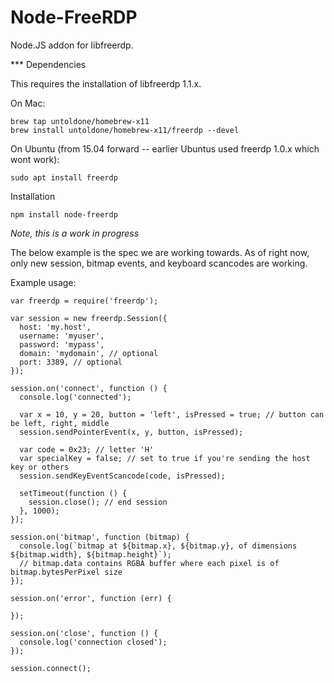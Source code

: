 Node-FreeRDP
============

Node.JS addon for libfreerdp.

*** Dependencies

This requires the installation of libfreerdp 1.1.x.

On Mac:

    brew tap untoldone/homebrew-x11
    brew install untoldone/homebrew-x11/freerdp --devel

On Ubuntu (from 15.04 forward -- earlier Ubuntus used freerdp 1.0.x which wont work):

    sudo apt install freerdp

Installation

    npm install node-freerdp

*Note, this is a work in progress*

The below example is the spec we are working towards. As of right now, only new session, bitmap events, and keyboard scancodes are working.

Example usage:

    var freerdp = require('freerdp');

    var session = new freerdp.Session({
      host: 'my.host',
      username: 'myuser',
      password: 'mypass',
      domain: 'mydomain', // optional
      port: 3389, // optional
    });

    session.on('connect', function () {
      console.log('connected');

      var x = 10, y = 20, button = 'left', isPressed = true; // button can be left, right, middle
      session.sendPointerEvent(x, y, button, isPressed);

      var code = 0x23; // letter 'H'
      var specialKey = false; // set to true if you're sending the host key or others
      session.sendKeyEventScancode(code, isPressed);

      setTimeout(function () {
        session.close(); // end session
      }, 1000);
    });

    session.on('bitmap', function (bitmap) {
      console.log(`bitmap at ${bitmap.x}, ${bitmap.y}, of dimensions ${bitmap.width}, ${bitmap.height}`);
      // bitmap.data contains RGBA buffer where each pixel is of bitmap.bytesPerPixel size
    });

    session.on('error', function (err) {
      
    });

    session.on('close', function () {
      console.log('connection closed');
    });

    session.connect();

